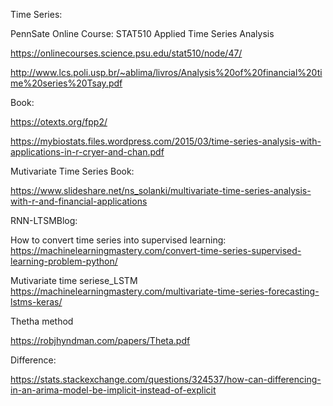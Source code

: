 Time Series:

PennSate Online Course:
STAT510 Applied Time Series Analysis

https://onlinecourses.science.psu.edu/stat510/node/47/

http://www.lcs.poli.usp.br/~ablima/livros/Analysis%20of%20financial%20time%20series%20Tsay.pdf

Book:

https://otexts.org/fpp2/

https://mybiostats.files.wordpress.com/2015/03/time-series-analysis-with-applications-in-r-cryer-and-chan.pdf



Mutivariate Time Series Book:

https://www.slideshare.net/ns_solanki/multivariate-time-series-analysis-with-r-and-financial-applications

RNN-LTSMBlog:

How to convert time series into supervised learning:
https://machinelearningmastery.com/convert-time-series-supervised-learning-problem-python/

Mutivariate time seriese_LSTM
https://machinelearningmastery.com/multivariate-time-series-forecasting-lstms-keras/



Thetha method

https://robjhyndman.com/papers/Theta.pdf


Difference:

https://stats.stackexchange.com/questions/324537/how-can-differencing-in-an-arima-model-be-implicit-instead-of-explicit
